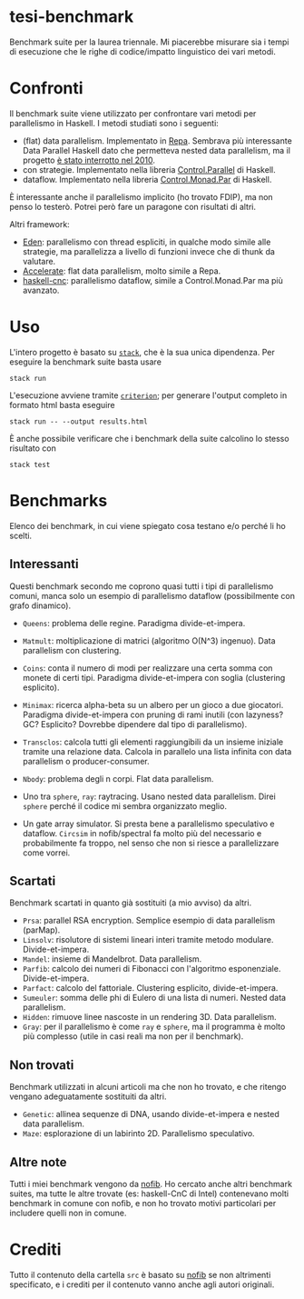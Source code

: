 # tesi-benchmark
Benchmark suite per la laurea triennale. Mi piacerebbe misurare sia i tempi di esecuzione che le righe di codice/impatto linguistico dei vari metodi.

# Confronti
Il benchmark suite viene utilizzato per confrontare vari metodi per parallelismo in Haskell. I metodi studiati sono i seguenti:
- (flat) data parallelism. Implementato in [Repa](http://repa.ouroborus.net/). Sembrava più interessante Data Parallel Haskell dato che permetteva nested data parallelism, ma il progetto [è stato interrotto nel 2010](https://gitlab.haskell.org/ghc/ghc/wikis/data-parallel).
- con strategie. Implementato nella libreria [Control.Parallel](http://hackage.haskell.org/package/parallel) di Haskell.
- dataflow. Implementato nella libreria [Control.Monad.Par](http://hackage.haskell.org/package/monad-par) di Haskell.

È interessante anche il parallelismo implicito (ho trovato FDIP), ma non penso lo testerò. Potrei però fare un paragone con risultati di altri.

Altri framework:
- [Eden](http://www.mathematik.uni-marburg.de/~eden/): parallelismo con thread espliciti, in qualche modo simile alle strategie, ma parallelizza a livello di funzioni invece che di thunk da valutare.
- [Accelerate](https://www.acceleratehs.org/get-started.html): flat data parallelism, molto simile a Repa.
- [haskell-cnc](http://hackage.haskell.org/package/haskell-cnc): parallelismo dataflow, simile a Control.Monad.Par ma più avanzato.

# Uso
L'intero progetto è basato su [`stack`](https://docs.haskellstack.org/en/stable/README/), che è la sua unica dipendenza.
Per eseguire la benchmark suite basta usare
```
stack run
```
L'esecuzione avviene tramite [`criterion`](http://www.serpentine.com/criterion/); per generare l'output completo in formato html basta eseguire
```
stack run -- --output results.html
```
È anche possibile verificare che i benchmark della suite calcolino lo stesso risultato con
```
stack test
```

# Benchmarks
Elenco dei benchmark, in cui viene spiegato cosa testano e/o perché li ho scelti.

## Interessanti
Questi benchmark secondo me coprono quasi tutti i tipi di parallelismo comuni, manca solo un esempio di parallelismo dataflow (possibilmente con grafo dinamico).

- `Queens`: problema delle regine. Paradigma divide-et-impera.
- `Matmult`: moltiplicazione di matrici (algoritmo O(N^3) ingenuo). Data parallelism con clustering.
- `Coins`: conta il numero di modi per realizzare una certa somma con monete di certi tipi. Paradigma divide-et-impera con soglia (clustering esplicito).
- `Minimax`: ricerca alpha-beta su un albero per un gioco a due giocatori. Paradigma divide-et-impera con pruning di rami inutili (con lazyness? GC? Esplicito? Dovrebbe dipendere dal tipo di parallelismo).
- `Transclos`: calcola tutti gli elementi raggiungibili da un insieme iniziale tramite una relazione data. Calcola in parallelo una lista infinita con data parallelism o producer-consumer.
- `Nbody`: problema degli n corpi. Flat data parallelism.

- Uno tra `sphere`, `ray`: raytracing. Usano nested data parallelism. Direi `sphere` perché il codice mi sembra organizzato meglio.

- Un gate array simulator. Si presta bene a parallelismo speculativo e dataflow. `Circsim` in nofib/spectral fa molto più del necessario e probabilmente fa troppo, nel senso che non si riesce a parallelizzare come vorrei.

## Scartati
Benchmark scartati in quanto già sostituiti (a mio avviso) da altri.

- `Prsa`: parallel RSA encryption. Semplice esempio di data parallelism (parMap).
- `Linsolv`: risolutore di sistemi lineari interi tramite metodo modulare. Divide-et-impera.
- `Mandel`: insieme di Mandelbrot. Data parallelism.
- `Parfib`: calcolo dei numeri di Fibonacci con l'algoritmo esponenziale. Divide-et-impera.
- `Parfact`: calcolo del fattoriale. Clustering esplicito, divide-et-impera.
- `Sumeuler`: somma delle phi di Eulero di una lista di numeri. Nested data parallelism.
- `Hidden`: rimuove linee nascoste in un rendering 3D. Data parallelism.
-  `Gray`: per il parallelismo è come `ray` e `sphere`, ma il programma è molto più complesso (utile in casi reali ma non per il benchmark).

## Non trovati
Benchmark utilizzati in alcuni articoli ma che non ho trovato, e che ritengo vengano adeguatamente sostituiti da altri.

- `Genetic`: allinea sequenze di DNA, usando divide-et-impera e nested data parallelism.
- `Maze`: esplorazione di un labirinto 2D. Parallelismo speculativo.

## Altre note
Tutti i miei benchmark vengono da [nofib](https://gitlab.haskell.org/ghc/nofib). Ho cercato anche altri benchmark suites, ma tutte le altre trovate (es: haskell-CnC di Intel) contenevano molti benchmark in comune con nofib, e non ho trovato motivi particolari per includere quelli non in comune.

# Crediti
Tutto il contenuto della cartella `src` è basato su [nofib](https://gitlab.haskell.org/ghc/nofib) se non altrimenti specificato, e i crediti per il contenuto vanno anche agli autori originali.
